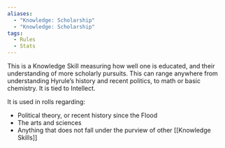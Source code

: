 ```yaml
---
aliases:
  - "Knowledge: Scholarship"
  - "Knowledge: Scholarship"
tags:
  - Rules
  - Stats
---
```

This is a Knowledge Skill measuring how well one is educated, and their understanding of more scholarly pursuits. This can range anywhere from understanding Hyrule’s history and recent politics, to math or basic chemistry. It is tied to Intellect.

It is used in rolls regarding:
- Political theory, or recent history since the Flood
- The arts and sciences
- Anything that does not fall under the purview of other [[Knowledge Skills]]